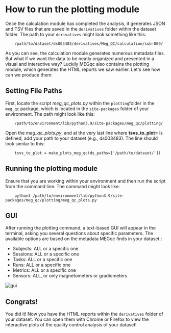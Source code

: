 # How to run the plotting module

Once the calculation module has completed the analysis, it generates JSON and TSV files that are saved in the `derivatives` folder within the dataset folder. The path to your `derivatives` might look something like this:

        /path/to/dataset/ds003483/derivatives/Meg_QC/calculation/sub-009/
        
As you can see, the calculation module generates numerous metadata files. But what if we want the data to be neatly organized and presented in a visual and interactive way?
Luckily MEGqc also contains the plotting module, which generates the HTML reports we saw earlier. Let's see how can we produce them:


## Setting File Paths

First, locate the script *meg_qc_plots.py* within the `plotting`folder in the `meg_qc` package, which is located in the `site-packages` folder of your environment. The path might look like this:

        /path/to/environment/lib/python3.9/site-packages/meg_qc/plotting/


Open the *meg_qc_plots.py*, and at the very last line where **tsvs_to_plot=** is defined, add your path to your dataset (e.g., ds003483). The line should look similar to this:

        tsvs_to_plot = make_plots_meg_qc(ds_paths=['/path/to/dataset/'])

## Running the plotting module

Ensure that you are working within your environment and then run the script from the command line. The command might look like:

        python3 /path/to/environment/lib/python3.9/site-packages/meg_qc/plotting/meg_qc_plots.py

## GUI
After running the plotting command, a text-based GUI will appear in the terminal, asking you several questions about specific parameters. The available options are based on the metadata MEGqc finds in your dataset.:
- Subjects: ALL or a specific one
- Sessions: ALL or a specific one
- Tasks: ALL or a specific one
- Runs: ALL or a specific one
- Metrics: ALL or a specific one
- Sensors: ALL, or only magnetometers or gradiometers

![gui](static/gui.png)

## Congrats!

You did it! Now you have the HTML reports within the `derivatives` folder of your dataset. You can open them with Chrome or Firefox to view the interactive plots of the quality control analysis of your dataset!




